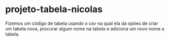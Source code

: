 # projeto-tabela-nicolas
Fizemos um código de tabela usando o csv na qual ela da opões de criar um tabela nova, procurar algum nome na tabela e adiciona um novo nome a tabela.
